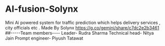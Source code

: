 # AI-fusion-Solynx
Mini Ai powered system for traffic prediction which helps delivery services , city officials etc . Made By Solynx
https://g.co/gemini/share/c7dc2e2b3461
##-----Team members----
Leader- Rudra Sharma
Technical head- Nitya Jain
Prompt engineer- Piyush Tatawat
